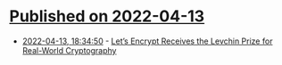# [Published on 2022-04-13](index.md)

* [2022-04-13, 18:34:50](https://news.ycombinator.com/item?id=31018436) - [Let’s Encrypt Receives the Levchin Prize for Real-World Cryptography](https://letsencrypt.org/2022/04/13/receiving-the-levchin-prize.html)
